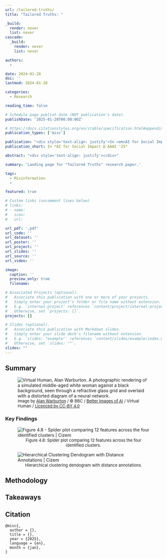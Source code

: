 ```yaml
---
url: /tailored-truths/
title: "Tailored Truths: "

_build:
  render: never
  list: never
cascade:
  _build:
    render: never
    list: never

authors:
  - 

date: 2024-01-28
doi: ''
lastmod: 2024-01-28

categories: 
  - Research

reading_time: false

# Schedule page publish date (NOT publication's date).
publishDate: '2025-01-28T00:00:00Z'

# https://docs.citationstyles.org/en/stable/specification.html#appendix-iii-types
publication_types: ['misc']

publication: "<div style='text-align: justify'>In <em>AI for Social Impact: Bridging Innovations in Finance, Social Media, and Crime Prevention workshop at the 39th Annual AAAI Conference on Artificial Intelligence</em></div>"
publication_short: In *AI for Social Impact @ AAAI '25*

abstract: "<div style='text-align: justify'></div>"

summary: 'Landing page for "Tailored Truths" research paper.'

tags:
  - Misinformation
  - 

featured: true

# Custom links (uncomment lines below)
# links:
# - name: 
#   icon: 
#   url: 

url_pdf: '.pdf'
url_code: ''
url_dataset: ''
url_poster: ''
url_project: ''
url_slides: ''
url_source: ''
url_video: ''

image:
  caption: ''
  preview_only: true
  filename: 

# Associated Projects (optional).
#   Associate this publication with one or more of your projects.
#   Simply enter your project's folder or file name without extension.
#   E.g. `internal-project` references `content/project/internal-project/index.md`.
#   Otherwise, set `projects: []`.
projects: []

# Slides (optional).
#   Associate this publication with Markdown slides.
#   Simply enter your slide deck's filename without extension.
#   E.g. `slides: "example"` references `content/slides/example/index.md`.
#   Otherwise, set `slides: ""`.
slides: ""
---
```


## Summary

<div style="text-align: justify">



</div>

<figure>
    <img src="Alan-Warburton_VirtualHuman_1280x720.jpeg"
         alt="Virtual Human, Alan Warburton. A photographic rendering of a simulated middle-aged white woman against a black background, seen through a refractive glass grid and overlaid with a distorted diagram of a neural network.">
    <figcaption style="font-size:small">Image by <a href="https://alanwarburton.co.uk/" target="_blank" rel="noreferrer noopener">Alan Warburton</a> / © BBC / <a href="https://www.betterimagesofai.org" target="_blank" rel="noreferrer noopener">Better Images of AI</a> / Virtual Human / <a href="https://creativecommons.org/licenses/by/4.0/" target="_blank" rel="noreferrer noopener">Licenced by CC-BY 4.0</a></figcaption>
</figure>

### Key Findings

<div style="text-align: justify">

</div>

<div class="grid grid-cols-1 items-start md:items-center gap-x-8 gap-y-8 sm:gap-y-16 md:grid-cols-2">
<div><figure>
    <img src="cluster-results.png"
         alt="Figure 4.8 - Spider plot comparing  12 features across the four identified clusters | Cizem">
    <figcaption style="text-align:center; font-size:small">Figure 4.8: Spider plot comparing  12 features across the four identified clusters.</figcaption>
</figure></div>
<div><figure>
    <img src="correlations-between-dif-features.png"
         alt="Hierarchical Clustering Dendogram with Distance Annotations | Cizem">
    <figcaption style="text-align:center; font-size:small">Hierarchical clustering dendogram with distance annotations. </figcaption>
</figure></div>
</div>

## Methodology

<div style="text-align: justify">


</div>

## Takeaways
 
<div style="text-align: justify">


</div>

## Citation

```text
@misc{,
  author = {},
  title = {},
  year = {2025},
  language = {en},
  month = {jan},
}
```